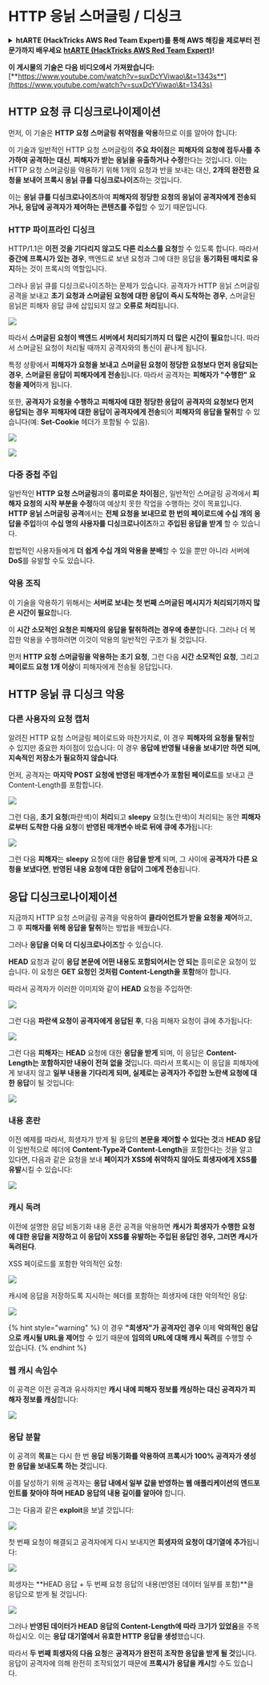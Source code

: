 # HTTP 응닑 스머글링 / 디싱크

<details>

<summary><strong>htARTE (HackTricks AWS Red Team Expert)를 통해 AWS 해킹을 제로부터 전문가까지 배우세요</strong> <a href="https://training.hacktricks.xyz/courses/arte"><strong>htARTE (HackTricks AWS Red Team Expert)</strong></a><strong>!</strong></summary>

HackTricks를 지원하는 다른 방법:

* **회사를 HackTricks에서 광고하거나 HackTricks를 PDF로 다운로드**하려면 [**구독 요금제**](https://github.com/sponsors/carlospolop)를 확인하세요!
* [**공식 PEASS & HackTricks 스웨그**](https://peass.creator-spring.com)를 구매하세요
* [**The PEASS Family**](https://opensea.io/collection/the-peass-family)를 발견하세요, 당사의 독점 [**NFTs**](https://opensea.io/collection/the-peass-family) 컬렉션
* **💬 [**Discord 그룹**](https://discord.gg/hRep4RUj7f) 또는 [**텔레그램 그룹**](https://t.me/peass)에 가입하거나** 트위터** 🐦 [**@carlospolopm**](https://twitter.com/hacktricks\_live)**를 팔로우하세요**.
* **HackTricks** 및 **HackTricks Cloud** github 저장소에 PR을 제출하여 **해킹 트릭을 공유하세요**.

</details>

**이 게시물의 기술은 다음 비디오에서 가져왔습니다:** [**https://www.youtube.com/watch?v=suxDcYViwao\&t=1343s**](https://www.youtube.com/watch?v=suxDcYViwao\&t=1343s)

## HTTP 요청 큐 디싱크로나이제이션

먼저, 이 기술은 **HTTP 요청 스머글링 취약점을 악용**하므로 이를 알아야 합니다:

이 기술과 일반적인 HTTP 요청 스머글링의 **주요 차이점**은 **피해자의 요청에 접두사를 추가하여 공격하는 대신**, **피해자가 받는 응닑을 유출하거나 수정**한다는 것입니다. 이는 HTTP 요청 스머글링을 악용하기 위해 1개의 요청과 반을 보내는 대신, **2개의 완전한 요청을 보내어 프록시 응닑 큐를 디싱크로나이즈**하는 것입니다.

이는 **응닑 큐를 디싱크로나이즈**하여 **피해자의 정당한 요청의 응닑이 공격자에게 전송되거나, 응답에 공격자가 제어하는 콘텐츠를 주입**할 수 있기 때문입니다.

### HTTP 파이프라인 디싱크

HTTP/1.1은 **이전 것을 기다리지 않고도 다른 리소스를 요청**할 수 있도록 합니다. 따라서 **중간에 프록시가 있는 경우**, 백엔드로 보낸 요청과 그에 대한 응답을 **동기화된 매치로 유지**하는 것이 프록시의 역할입니다.

그러나 응닑 큐를 디싱크로나이즈하는 문제가 있습니다. 공격자가 HTTP 응닑 스머글링 공격을 보내고 **초기 요청과 스머글된 요청에 대한 응답이 즉시 도착하는 경우**, 스머글된 응닑은 피해자 응답 큐에 삽입되지 않고 **오류로 처리**됩니다.

![](<../.gitbook/assets/image (633).png>)

따라서 **스머글된 요청이 백엔드 서버에서 처리되기까지 더 많은 시간이 필요**합니다. 따라서 스머글된 요청이 처리될 때까지 공격자와의 통신이 끝나게 됩니다.

특정 상황에서 **피해자가 요청을 보내고** **스머글된 요청이 정당한 요청보다 먼저 응답되는 경우**, **스머글된 응답이 피해자에게 전송**됩니다. 따라서 공격자는 **피해자가 "수행한" 요청을 제어**하게 됩니다.

또한, **공격자가 요청을 수행하고** **피해자에 대한 정당한 응답이** **공격자의 요청보다 먼저 응답되는 경우** **피해자에 대한 응답이 공격자에게 전송**되어 **피해자의 응답을 탈취**할 수 있습니다(예: **Set-Cookie** 헤더가 포함될 수 있음).

![](<../.gitbook/assets/image (1020).png>)

![](<../.gitbook/assets/image (719).png>)

### 다중 중첩 주입

일반적인 **HTTP 요청 스머글링**과의 **흥미로운 차이점**은, 일반적인 스머글링 공격에서 **피해자 요청의 시작 부분을 수정**하여 예상치 못한 작업을 수행하는 것이 목표입니다. **HTTP 응닑 스머글링 공격**에서는 **전체 요청을 보내므로 한 번의 페이로드에 수십 개의 응답을 주입**하여 **수십 명의 사용자를 디싱크로나이즈**하고 **주입된 응답을 받게** 할 수 있습니다.

합법적인 사용자들에게 **더 쉽게 수십 개의 악용을 분배**할 수 있을 뿐만 아니라 서버에 **DoS**를 유발할 수도 있습니다.

### 악용 조직

이 기술을 악용하기 위해서는 **서버로 보내는 첫 번째 스머글된 메시지가 처리되기까지 많은 시간이 필요**합니다.

이 **시간 소모적인 요청은 피해자의 응답을 탈취하려는 경우에 충분**합니다. 그러나 더 복잡한 악용을 수행하려면 이것이 악용의 일반적인 구조가 될 것입니다.

먼저 **HTTP 요청 스머글링을 악용하는 초기 요청**, 그런 다음 **시간 소모적인 요청**, 그리고 **페이로드 요청 1개 이상**이 피해자에게 전송될 응답입니다.

## HTTP 응닑 큐 디싱크 악용

### 다른 사용자의 요청 캡처 <a href="#capturing-other-users-requests" id="capturing-other-users-requests"></a>

알려진 HTTP 요청 스머글링 페이로드와 마찬가지로, 이 경우 **피해자의 요청을 탈취**할 수 있지만 중요한 차이점이 있습니다: 이 경우 **응답에 반영될 내용을 보내기만 하면 되며, 지속적인 저장소가 필요하지 않습니다**.

먼저, 공격자는 **마지막 POST 요청에 반영된 매개변수가 포함된 페이로드**를 보내고 큰 Content-Length를 포함합니다.

![](<../.gitbook/assets/image (1053).png>)

그런 다음, **초기 요청**(파란색)이 **처리**되고 **sleepy** 요청(노란색)이 처리되는 동안 **피해자로부터 도착한 다음 요청**이 **반영된 매개변수 바로 뒤에 큐에 추가**됩니다:

![](<../.gitbook/assets/image (794).png>)

그런 다음 **피해자**는 **sleepy** 요청에 대한 **응답을 받게** 되며, 그 사이에 **공격자가 다른 요청을 보냈다면**, **반영된 내용 요청에 대한 응답이 그에게 전송**됩니다.

## 응답 디싱크로나이제이션

지금까지 HTTP 요청 스머글링 공격을 악용하여 **클라이언트가 받을 요청을 제어**하고, 그 후 **피해자를 위해 응답을 탈취**하는 방법을 배웠습니다.

그러나 **응답을 더욱 더 디싱크로나이즈**할 수 있습니다.

**HEAD** 요청과 같이 **응답 본문에 어떤 내용도 포함되어서는 안 되는** 흥미로운 요청이 있습니다. 이 요청은 **GET 요청인 것처럼 Content-Length을 포함**해야 합니다.

따라서 공격자가 이러한 이미지와 같이 **HEAD** 요청을 주입하면:

![](<../.gitbook/assets/image (1107).png>)

그런 다음 **파란색 요청이 공격자에게 응답된 후**, 다음 피해자 요청이 큐에 추가됩니다:

![](<../.gitbook/assets/image (999).png>)

그런 다음 **피해자**는 **HEAD** 요청에 대한 **응답을 받게** 되며, 이 응답은 **Content-Length는 포함하지만 내용이 전혀 없을 것**입니다. 따라서 프록시는 이 응답을 피해자에게 보내지 않고 **일부 내용을 기다리게 되며, 실제로는 공격자가 주입한 노란색 요청에 대한 응답**이 될 것입니다:

![](<../.gitbook/assets/image (735).png>)
### 내용 혼란

이전 예제를 따라서, 희생자가 받게 될 응답의 **본문을 제어할 수 있다는 것**과 **HEAD 응답**이 일반적으로 헤더에 **Content-Type과 Content-Length**을 포함한다는 것을 알고 있다면, 다음과 같은 요청을 보내 **페이지가 XSS에 취약하지 않아도 희생자에게 XSS를 유발**시킬 수 있습니다:

![](<../.gitbook/assets/image (688).png>)

### 캐시 독려

이전에 설명한 응답 비동기화 내용 혼란 공격을 악용하면 **캐시가 희생자가 수행한 요청에 대한 응답을 저장하고 이 응답이 XSS를 유발하는 주입된 응답인 경우, 그러면 캐시가 독려된다**.

XSS 페이로드를 포함한 악의적인 요청:

![](<../.gitbook/assets/image (614).png>)

캐시에 응답을 저장하도록 지시하는 헤더를 포함하는 희생자에 대한 악의적인 응답:

![](<../.gitbook/assets/image (566).png>)

{% hint style="warning" %}
이 경우 **"희생자"가 공격자인 경우** 이제 **악의적인 응답으로 캐시될 URL을 제어**할 수 있기 때문에 **임의의 URL에 대해 캐시 독려**를 수행할 수 있습니다.
{% endhint %}

### 웹 캐시 속임수

이 공격은 이전 공격과 유사하지만 **캐시 내에 피해자 정보를 캐싱하는 대신 공격자가 피해자 정보를 캐싱**합니다:

![](<../.gitbook/assets/image (991).png>)

### 응답 분할

이 공격의 **목표**는 다시 한 번 **응답 비동기화를 악용하여 프록시가 100% 공격자가 생성한 응답을 보내도록 하는 것**입니다.

이를 달성하기 위해 공격자는 **응답 내에서 일부 값을 반영하는 웹 애플리케이션의 엔드포인트를 찾아야 하며 HEAD 응답의 내용 길이를 알아야** 합니다.

그는 다음과 같은 **exploit**을 보낼 것입니다:

![](<../.gitbook/assets/image (911).png>)

첫 번째 요청이 해결되고 공격자에게 다시 보내지면 **희생자의 요청이 대기열에 추가**됩니다:

![](<../.gitbook/assets/image (737).png>)

희생자는 **HEAD 응답 + 두 번째 요청 응답의 내용(반영된 데이터 일부를 포함)**을 응답으로 받게 될 것입니다:

![](<../.gitbook/assets/image (356).png>)

그러나 **반영된 데이터가 HEAD 응답의 Content-Length에 따라 크기가 있었음**을 주목하십시오. 이는 **응답 대기열에서 유효한 HTTP 응답을 생성**했습니다.

따라서 **두 번째 희생자의 다음 요청**은 **공격자가 완전히 조작한 응답을 받게 될 것**입니다. 응답이 공격자에 의해 완전히 조작되었기 때문에 **프록시가 응답을 캐시**할 수도 있습니다.
